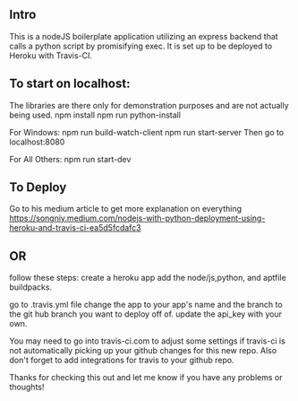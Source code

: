 ## Intro
This is a nodeJS boilerplate application utilizing an express backend that calls
a python script by promisifying exec. It is set up to be deployed to Heroku
with Travis-CI.

## To start on localhost:
The libraries are there only for demonstration purposes and are not
actually being used.
npm install
npm run python-install

For Windows:
npm run build-watch-client
npm run start-server
Then go to localhost:8080

For All Others:
npm run start-dev

## To Deploy
Go to his medium article to get more explanation on everything
https://songniy.medium.com/nodejs-with-python-deployment-using-heroku-and-travis-ci-ea5d5fcdafc3

## OR
follow these steps:
create a heroku app
add the node/js,python, and aptfile buildpacks.

go to .travis.yml file
change the app to your app's name and the branch to the git hub branch you want to deploy off of.
update the api_key with your own.

You may need to go into travis-ci.com to adjust some settings if travis-ci is not automatically picking up your github changes for this new repo. Also don't forget to add integrations for travis to your github repo.

Thanks for checking this out and let me know if you have any problems or thoughts!
